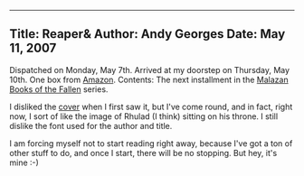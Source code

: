 -----
Title:  Reaper&
Author: Andy Georges
Date: May 11, 2007
-----







Dispatched on Monday, May 7th. Arrived at my doorstep on Thursday, May
10th. One box from [Amazon](http://amazon.co.uk/). Contents: The next
installment in the [Malazan Books of the
Fallen](http://malazanempire.com/) series.


I disliked the
[cover](http://www.amazon.co.uk/gp/product/images/0593046323/sr=8-1/qid=1178871757/ref=dp_image_text_0/203-6694556-8339161?ie=UTF8&n=266239&s=books&qid=1178871757&sr=8-1)
when I first saw it, but I've come round, and in fact, right now, I sort
of like the image of Rhulad (I think) sitting on his throne. I still
dislike the font used for the author and title.


I am forcing myself not to start reading right away, because I've got a
ton of other stuff to do, and once I start, there will be no stopping.
But hey, it's mine :-)




